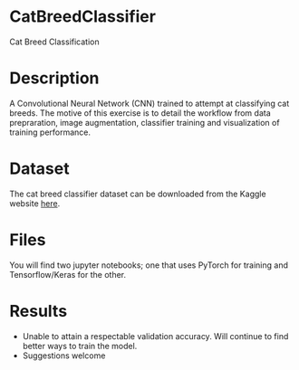 # CatBreedClassifier
Cat Breed Classification

# Description
A Convolutional Neural Network (CNN) trained to attempt at classifying cat breeds. The motive of this exercise is to detail the workflow from data prepraration, image augmentation, classifier training and visualization of training performance.

# Dataset
The cat breed classifier dataset can be downloaded from the Kaggle website [here](https://www.kaggle.com/ma7555/cat-breeds-dataset). 

# Files
You will find two jupyter notebooks; one that uses PyTorch for training and Tensorflow/Keras for the other.

# Results
  * Unable to attain a respectable validation accuracy. Will continue to find better ways to train the model.
  * Suggestions welcome
  

